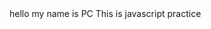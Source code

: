 <html>
hello my name is PC
This is javascript practice
<head>
	<title></title>
</head>
<body>

</body>
</html>